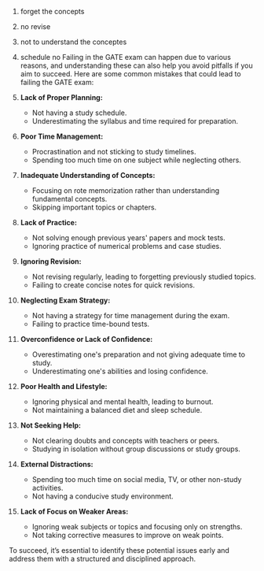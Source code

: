 1. forget the concepts 
2. no revise
3. not to understand the conceptes
4. schedule no
Failing in the GATE exam can happen due to various reasons, and understanding these can also help you avoid pitfalls if you aim to succeed. Here are some common mistakes that could lead to failing the GATE exam:

1. **Lack of Proper Planning:**
   - Not having a study schedule.
   - Underestimating the syllabus and time required for preparation.

2. **Poor Time Management:**
   - Procrastination and not sticking to study timelines.
   - Spending too much time on one subject while neglecting others.

3. **Inadequate Understanding of Concepts:**
   - Focusing on rote memorization rather than understanding fundamental concepts.
   - Skipping important topics or chapters.

4. **Lack of Practice:**
   - Not solving enough previous years' papers and mock tests.
   - Ignoring practice of numerical problems and case studies.

5. **Ignoring Revision:**
   - Not revising regularly, leading to forgetting previously studied topics.
   - Failing to create concise notes for quick revisions.

6. **Neglecting Exam Strategy:**
   - Not having a strategy for time management during the exam.
   - Failing to practice time-bound tests.

7. **Overconfidence or Lack of Confidence:**
   - Overestimating one's preparation and not giving adequate time to study.
   - Underestimating one's abilities and losing confidence.

8. **Poor Health and Lifestyle:**
   - Ignoring physical and mental health, leading to burnout.
   - Not maintaining a balanced diet and sleep schedule.

9. **Not Seeking Help:**
   - Not clearing doubts and concepts with teachers or peers.
   - Studying in isolation without group discussions or study groups.

10. **External Distractions:**
    - Spending too much time on social media, TV, or other non-study activities.
    - Not having a conducive study environment.

11. **Lack of Focus on Weaker Areas:**
    - Ignoring weak subjects or topics and focusing only on strengths.
    - Not taking corrective measures to improve on weak points.

To succeed, it’s essential to identify these potential issues early and address them with a structured and disciplined approach.